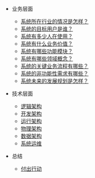   
* 业务层面

  * [系统所在行业的情况是怎样？](./docs/a-1.md)
  * [系统的目标用户是谁？](./docs/a-2.md)
  * [系统有多少人在使用？](./docs/a-3.md)
  * [系统有什么业务价值？](./docs/a-4.md)
  * [系统有哪些功能模块？](./docs/a-5.md)
  * [系统有哪些领域概念？](./docs/a-6.md)
  * [系统的关键业务流程有哪些？](./docs/a-7.md)
  * [系统的非功能性需求有哪些？](./docs/a-8.md)
  * [系统未来的发展规划是怎样？](./docs/a-9.md)

* 技术层面

  * [逻辑架构](./docs/Architecture-logic.md)
  * [开发架构](./docs/Architecture-develop.md)
  * [运行架构](./docs/Architecture-running.md)
  * [物理架构](./docs/Architecture-pyhsical.md)
  * [数据架构](./docs/Architecture-data.md)
  * [系统运维](./docs/System-operation.md)

* 总结

  * [付出行动](./docs/Action.md)



  
	
